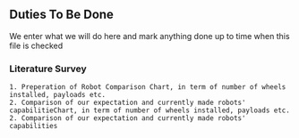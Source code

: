 ## Duties To Be Done

We enter what we will do here and mark anything done up to time when this file is checked

### Literature Survey

	1. Preperation of Robot Comparison Chart, in term of number of wheels installed, payloads etc.
	2. Comparison of our expectation and currently made robots' capabilitieChart, in term of number of wheels installed, payloads etc.
	2. Comparison of our expectation and currently made robots' capabilities
